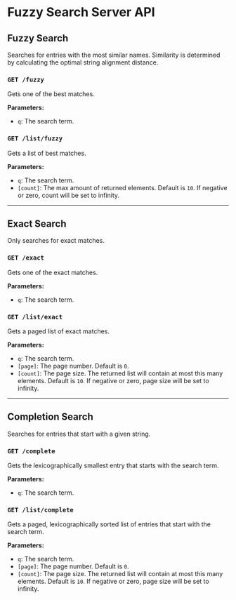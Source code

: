 # Fuzzy Search Server API

## Fuzzy Search

Searches for entries with the most similar names. Similarity is determined by calculating the optimal string alignment distance.

### `GET /fuzzy`

Gets one of the best matches.

**Parameters:**
- `q`: The search term.

### `GET /list/fuzzy`

Gets a list of best matches.

**Parameters:**
- `q`: The search term.
- `[count]`: The max amount of returned elements. Default is `10`. If negative or zero, count will be set to infinity.

---

## Exact Search

Only searches for exact matches.

### `GET /exact`

Gets one of the exact matches.

**Parameters:**
- `q`: The search term.

### `GET /list/exact`

Gets a paged list of exact matches.

**Parameters:**
- `q`: The search term.
- `[page]`: The page number. Default is `0`.
- `[count]`: The page size. The returned list will contain at most this many elements. Default is `10`. If negative or zero, page size will be set to infinity.


---

## Completion Search

Searches for entries that start with a given string.

### `GET /complete`

Gets the lexicographically smallest entry that starts with the search term.

**Parameters:**
- `q`: The search term.

### `GET /list/complete`

Gets a paged, lexicographically sorted list of entries that start with the search term.

**Parameters:**
- `q`: The search term.
- `[page]`: The page number. Default is `0`.
- `[count]`: The page size. The returned list will contain at most this many elements. Default is `10`. If negative or zero, page size will be set to infinity.

